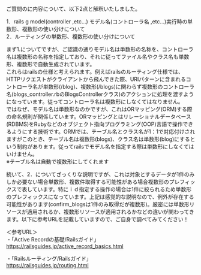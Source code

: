 ご質問のに内容について、以下2点と解釈いたしました。  

1．rails g model(controller ,etc...) モデル名(コントローラ名 ,etc...)実行時の単数形、複数形の使い分けについて  
2．ルーティングの単数形、複数形の使い分けについて  


まず1.についてですが、ご認識の通りモデル名は単数形の名称を、コントローラ名は複数形の名称を指定しており、それに従ってファイル名やクラス名も単数形、複数形で自動生成されています。  
これらはrailsの仕様と考えられます。例えばrailsのルーティング仕様では、HTTPリクエストがクライアントから飛んできた際、URIパターンに含まれるコントローラ名が単数形(/blog)、複数形(/blogs)に関わらず複数形のコントローラ名(blogs_controller.rbのBlogsControllerクラス)のアクションに処理を渡すようになっています。従ってコントローラ名は複数形にしなくてはなりません。  
ではなぜ、モデル名は単数形なのかですが、これはORマッピング(ORM)する際の命名規則が関係しています。ORマッピングとはリレーショナルデータベース(RDBMS)をRubyなどのオブジェクト指向プログラミング(OOP)言語で操作できるようにする技術です。ORMでは、テーブル名とクラス名が1：1で対応付けされますがこのとき、テーブル名は複数形(blogs)、クラス名は単数形(blog)にするという制約があります。従ってrailsでモデル名を指定する際は単数形にしなくてはいけません。  
※テーブル名は自動で複数形にしてくれます  

続いて、2．についてざっくりな説明ですが、これは対象とするデータが1件のみしか必要ない場合単数形、複数件取得する可能性がある場合複数形のプレフィックスで表しています。特にｉｄ指定する操作の場合は1件に絞られるため単数形のプレフィックスになっています。上記は感覚的な説明なので、例外が存在する可能性があります(confirm_blogsは1件のみ取得だが複数形)。厳密には単数形リソースが適用されるか、複数形リソースが適用されるかなどの違いが関わってきます。以下に参考URLを記載していますので、ご自身で調べてみてください！

＜参考URL＞  
・「Active Recordの基礎/Railsガイド」  
https://railsguides.jp/active_record_basics.html  

・「Railsルーティング/Railsガイド」  
https://railsguides.jp/routing.html  


